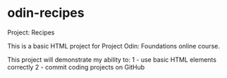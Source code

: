 # odin-recipes
Project: Recipes

This is a basic HTML project for Project Odin: Foundations online course.

This project will demonstrate my ability to:
    1 - use basic HTML elements correctly
    2 - commit coding projects on GitHub